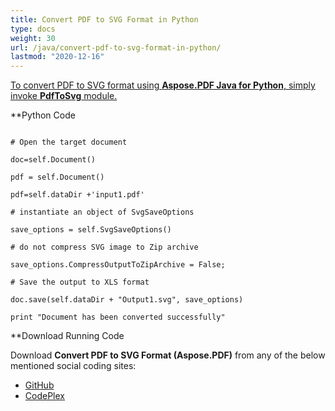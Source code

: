 ```yaml
---
title: Convert PDF to SVG Format in Python
type: docs
weight: 30
url: /java/convert-pdf-to-svg-format-in-python/
lastmod: "2020-12-16"
---
```



<ins>To convert PDF to SVG format using **Aspose.PDF Java for Python**, simply invoke **PdfToSvg** module.

**Python Code
```

# Open the target document

doc=self.Document()

pdf = self.Document()

pdf=self.dataDir +'input1.pdf'

# instantiate an object of SvgSaveOptions

save_options = self.SvgSaveOptions()

# do not compress SVG image to Zip archive

save_options.CompressOutputToZipArchive = False;

# Save the output to XLS format

doc.save(self.dataDir + "Output1.svg", save_options)

print "Document has been converted successfully"
```


**Download Running Code

Download **Convert PDF to SVG Format (Aspose.PDF)** from any of the below mentioned social coding sites:

- [GitHub](https://github.com/aspose-pdf/Aspose.PDF-for-Java/blob/master/Plugins/Aspose_Pdf_Java_for_Python/test/WorkingWithDocumentConversion/PdfToSvg/PdfToSvg.py)
- [CodePlex](http://asposepdfjavapython.codeplex.com/SourceControl/latest#test/WorkingWithDocumentConversion/PdfToSvg/PdfToSvg.py)
